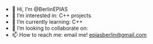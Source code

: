 - 👋 Hi, I’m @BerlinEPIAS
- 👀 I’m interested in: C++ projects
- 🌱 I’m currently learning: C++
- 💞️ I’m looking to collaborate on: 
- 📫 How to reach me: email me! epiasberlin@gmail.com

<!---
BerlinEPIAS/BerlinEPIAS is a ✨ special ✨ repository because its `README.md` (this file) appears on your GitHub profile.
You can click the Preview link to take a look at your changes.
--->
